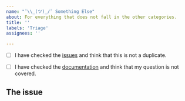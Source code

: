 ```yaml
---
name: "¯\\_(ツ)_/¯ Something Else"
about: For everything that does not fall in the other categories.
title: ''
labels: 'Triage'
assignees: ''

---
```


<!--
    First of all thank you for submitting an issue.

    Before submitting the issue please check the checklist below and
    make sure that all boxes are ticked after you have fulfilled their tasks.
-->

<!-- For checking the box add an `x` between the brackets like so: [x] -->
- [ ] I have checked the [issues](https://github.com/Cielquan/chizuru/issues) and think that this is not a duplicate.
- [ ] I have checked the [documentation](https://chizuru.rtfd.io/) and think that my question is not covered.


## The issue
<!-- Now please explain your issue or question, please be descriptive. -->

